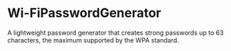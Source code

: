 # Wi-FiPasswordGenerator
A lightweight password generator that creates strong passwords up to 63 characters, the maximum supported by the WPA standard.
